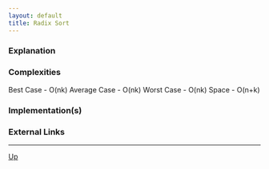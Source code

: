 ```yaml
---
layout: default
title: Radix Sort
---
```


### Explanation

### Complexities

Best Case - O(nk)
Average Case - O(nk)
Worst Case - O(nk)
Space - O(n+k)

### Implementation(s)

### External Links

---

[Up](./README.md)
